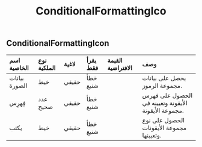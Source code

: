 ﻿---
title: ConditionalFormattingIco
second_title: Aspose.Cells Cloud Documen
type: docs
url: /ar/specification/model/conditionalformattingicon/
description: "Aspose.Cells مواصفات النموذج السحابي: ConditionalFormattingIcon. تعامل بسهولة مع Excel ومستندات جداول البيانات الأخرى التي تحتوي على ميزات مثل الفتح والتوليد والتحرير والتقسيم والدمج والمقارنة والتحويل"
weight: 50
---
## **ConditionalFormattingIcon**

 

| اسم الخاصية| نوع الملكية| لاغية| يقرأ فقط| القيمة الافتراضية| وصف|
|:- |:- |:- |:- |:- |:- |
| بيانات الصورة| خيط| حقيقي| خطأ شنيع|| يحصل على بيانات مجموعة الرموز.|
| فِهرِس| عدد صحيح| حقيقي| خطأ شنيع|| الحصول على فهرس الأيقونة وتعيينه في مجموعة الأيقونة.|
| يكتب| خيط| حقيقي| خطأ شنيع|| الحصول على نوع مجموعة الأيقونات وتعيينها.|

